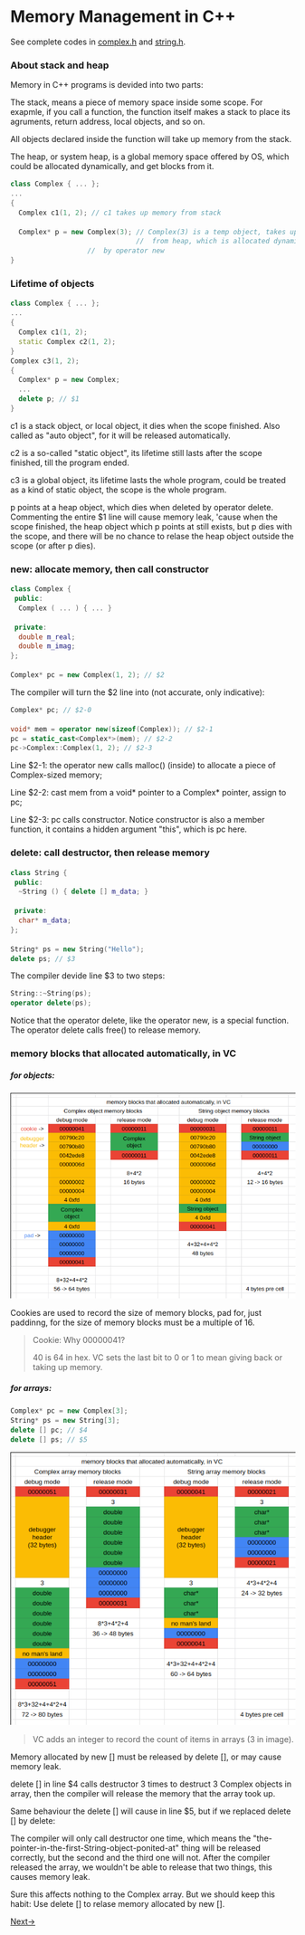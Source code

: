 # Memory Management in C++

See complete codes in [complex.h](./codes/complex.h) and [string.h](./codes/string.h).

### About stack and heap

Memory in C++ programs is devided into two parts:

The stack, means a piece of memory space inside some scope. For exapmle, if you call a function, the function itself makes a stack to place its agruments, return address, local objects, and so on.

All objects declared inside the function will take up memory from the stack.

The heap, or system heap, is a global memory space offered by OS, which could be allocated dynamically, and get blocks from it.


```cpp
class Complex { ... };
...
{
  Complex c1(1, 2); // c1 takes up memory from stack

  Complex* p = new Complex(3); // Complex(3) is a temp object, takes up memory
                               //  from heap, which is allocated dynamically
			       //  by operator new
}

```

### Lifetime of objects

```cpp
class Complex { ... };
...
{
  Complex c1(1, 2);
  static Complex c2(1, 2);
}
Complex c3(1, 2);
{
  Complex* p = new Complex;
  ...
  delete p; // $1
}
```

c1 is a stack object, or local object, it dies when the scope finished. Also called as "auto object", for it will be released automatically.

c2 is a so-called "static object", its lifetime still lasts after the scope finished, till the program ended.

c3 is a global object, its lifetime lasts the whole program, could be treated as a kind of static object, the scope is the whole program.

p points at a heap object, which dies when deleted by operator delete. Commenting the entire $1 line will cause memory leak, 'cause when the scope finished, the heap object which p points at still exists, but p dies with the scope, and there will be no chance to relase the heap object outside the scope (or after p dies).

### new: allocate memory, then call constructor

```cpp
class Complex {
 public:
  Complex ( ... ) { ... }

 private:
  double m_real;
  double m_imag;
};

Complex* pc = new Complex(1, 2); // $2
```

The compiler will turn the $2 line into (not accurate, only indicative):

```cpp
Complex* pc; // $2-0

void* mem = operator new(sizeof(Complex)); // $2-1
pc = static_cast<Complex*>(mem); // $2-2
pc->Complex::Complex(1, 2); // $2-3
```

Line $2-1: the operator new calls malloc() (inside) to allocate a piece of Complex-sized memory;

Line $2-2: cast mem from a void\* pointer to a Complex\* pointer, assign to pc;

Line $2-3: pc calls constructor. Notice constructor is also a member function, it contains a hidden argument "this", which is pc here.

### delete: call destructor, then release memory

```cpp
class String {
 public:
  ~String () { delete [] m_data; }

 private:
  char* m_data;
};

String* ps = new String("Hello");
delete ps; // $3
```

The compiler devide line $3 to two steps:

```cpp
String::~String(ps);
operator delete(ps);
```

Notice that the operator delete, like the operator new, is a special function. The operator delete calls free() to release memory.

### memory blocks that allocated automatically, in VC

##### for objects:

![](images/2021-02-25-222217_673x485_scrot.png)

Cookies are used to record the size of memory blocks, pad for, just paddinng, for the size of memory blocks must be a multiple of 16.

> Cookie: Why 00000041?
> 
> 40 is 64 in hex. VC sets the last bit to 0 or 1 to mean giving back or taking up memory.

##### for arrays:

```cpp
Complex* pc = new Complex[3];
String* ps = new String[3];
delete [] pc; // $4
delete [] ps; // $5
```

![](images/2021-02-25-222234_592x566_scrot.png)

> VC adds an integer to record the count of items in arrays (3 in image).

Memory allocated by new [] must be released by delete [], or may cause memory leak.

delete [] in line $4 calls destructor 3 times to destruct 3 Complex objects in array, then the compiler will release the memory that the array took up.

Same behaviour the delete [] will cause in line $5, but if we replaced delete [] by delete:

The compiler will only call destructor one time, which means the "the-pointer-in-the-first-String-object-ponited-at" thing will be released correctly, but the second and the third one will not. After the compiler released the array, we wouldn't be able to release that two things, this causes memory leak.

Sure this affects nothing to the Complex array. But we should keep this habit: Use delete [] to relase memory allocated by new [].

[Next->](./02_static_members.md)
